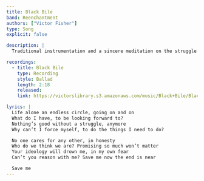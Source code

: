 ```yaml
---
title: Black Bile
band: Reenchantment
authors: ["Victor Fisher"]
type: Song
explicit: false

description: |
  Traditional instrumentation and a sincere meditation on the struggle to find meaning.

recordings:
  - title: Black Bile
    type: Recording
    style: Ballad
    length: 2:18
    released: 
    link: https://victorslibrary.s3.amazonaws.com/music/Black+Bile/Black+Bile.mp3

lyrics: |
  Life alone an endless circle, going on and on
  What do I have, to be looking forward to?
  Nothing’s good without a struggle, anymore
  Why can’t I force myself, to do the things I need to do?

  No one cares for any other, in honesty
  Who do we think we are? Promising so much won’t matter
  Your ideology will drown me, in my own fear
  Can’t you reason with me? Save me now the end is near

  Save me
---
```

